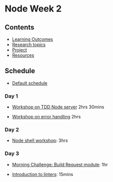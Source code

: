 # Node Week 2

## Contents

- [Learning Outcomes](./learning-outcomes.md)
- [Research topics](./research-afternoon.md)
- [Project](./project.md)
- [Resources](./resources)

## Schedule
- [Default schedule](../schedules/default.md)

### Day 1

- [Workshop on TDD Node server](https://github.com/foundersandcoders/ws-tdd-node-server) 2hrs 30mins

- [Workshop on error handling](https://github.com/foundersandcoders/error-handling-workshop) 2hrs

### Day 2

- [Node shell workshop](https://github.com/foundersandcoders/Node-Shell-Workshop/): 3hrs

### Day 3

- [Morning Challenge: Build Request module](https://github.com/foundersandcoders/mc-request-module-workshop): 1hr

- [Introduction to linters](./linter.md): 15mins
